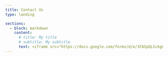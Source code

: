 ```yaml
---
title: Contact Us
type: landing

sections:
  - block: markdown
    content:
      # title: My title
      # subtitle: My subtitle
      text: <iframe src="https://docs.google.com/forms/d/e/1FAIpQLSckgQu6impWMaMO0YZ_3DcTzPFN5w5uQY6q-9opeOh0RgLPJw/viewform?embedded=true" width="640" height="856" frameborder="0" marginheight="0" marginwidth="0">loading…</iframe>
---
```

